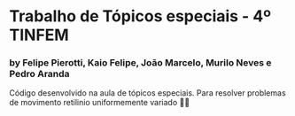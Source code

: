 # Trabalho de Tópicos especiais - 4º TINFEM
### by Felipe Pierotti, Kaio Felipe, João Marcelo, Murilo Neves e Pedro Aranda
Código desenvolvido na aula de tópicos especiais. Para resolver problemas de movimento retilinio uniformemente variado 👕👖
